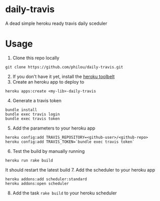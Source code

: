 daily-travis
============

A dead simple heroku ready travis daily sceduler

Usage
=====

1. Clone this repo locally
```shell
git clone https://github.com/philou/daily-travis.git
```
2. If you don't have it yet, install the [heroku toolbelt](https://devcenter.heroku.com/articles/quickstart)
3. Create an heroku app to deploy to
```shell
heroku apps:create <my-lib>-daily-travis
```
4. Generate a travis token
```shell
bundle install
bundle exec travis login
bundle exec travis token
```
5. Add the parameters to your heroku app
```shell
heroku config:add TRAVIS_REPOSITORY=<github-user>/<github-repo>
heroku config:add TRAVIS_TOKEN=`bundle exec travis token`
```
6. Test the build by manually running
```shell
heroku run rake build
```
It should restart the latest build
7. Add the scheduler to your heroku app
```shell
heroku addons:add scheduler:standard
heroku addons:open scheduler
```
8. Add the task ```rake build``` to your heroku scheduler
